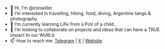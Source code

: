 - 👋 Hi, I’m @ironwiller
- 👀 I’m interested in travelling, hiking, food, diving, Argentine tango & photography
- 🌱 I’m currently learning LiFe from a PoV of a child..
- 💞️ I’m looking to collaborate on projects and ideas that can have a TRUE impact to our WoRLd
- 📫 How to reach me: <a href="https://t.me/mmppantelis" target="_blank">Telegram</a> | <a href="https://x.com/ironwiller" target="_blank">X</a> | <a href="https://pantelisorfanos.com" target="_blank">Website</a>

<!---
ironwiller/ironwiller is a ✨ special ✨ repository because its `README.md` (this file) appears on your GitHub profile.
You can click the Preview link to take a look at your changes.
--->
